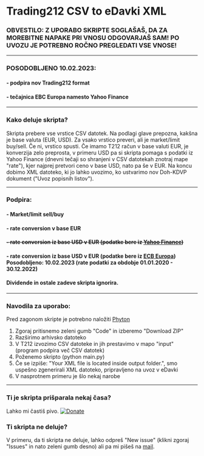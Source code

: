 # Trading212 CSV to eDavki XML

### OBVESTILO: Z UPORABO SKRIPTE SOGLAŠAŠ, DA ZA MOREBITNE NAPAKE PRI VNOSU ODGOVARJAŠ SAM! PO UVOZU JE POTREBNO ROČNO PREGLEDATI VSE VNOSE!

---

### POSODOBLJENO 10.02.2023:
#### - podpira nov Trading212 format
#### - tečajnica EBC Europa namesto Yahoo Finance

---

### Kako deluje skripta?
Skripta prebere vse vrstice CSV datotek. Na podlagi glave prepozna, kakšna je base valuta (EUR, USD). Za vsako vrstico preveri, ali je market/limit buy/sell. Če ni, vrstico spusti. Če imamo T212 račun v base valuti EUR, je konverzija zelo preprosta, v primeru USD pa si skripta pomaga s podatki iz Yahoo Finance (dnevni tečaji so shranjeni v CSV datotekah znotraj mape "rate"), kjer najprej pretvori ceno v base USD, nato pa še v EUR. Na koncu dobimo XML datoteko, ki jo lahko uvozimo, ko ustvarimo nov Doh-KDVP dokument ("Uvoz popisnih listov").

---

### Podpira:
#### - Market/limit sell/buy
#### - rate conversion v base EUR
#### ~~- rate conversion iz base USD v EUR (podatke bere iz [Yahoo Finance](https://finance.yahoo.com/quote/EUR%3DX/history?p=EUR%3DX))~~
#### - rate conversion iz base USD v EUR (podatke bere iz [ECB Europa](https://www.ecb.europa.eu/stats/eurofxref/eurofxref-hist.xml)) Posodobljeno: 10.02.2023 (rate podatki za obdobje 01.01.2020 - 30.12.2022)

#### Dividende in ostale zadeve skripta ignorira.

---

### Navodila za uporabo:
Pred zagonom skripte je potrebno naložiti [Phyton](https://www.python.org/downloads/windows/)

1. Zgoraj pritisnemo zeleni gumb "Code" in izberemo "Download ZIP"
2. Razširimo arhivsko datoteko
3. V T212 izvozimo CSV datoteke in jih prestavimo v mapo "input" (program podpira več CSV datotek)
4. Poženemo skripto (python main.py)
5. Če se izpiše: "Your XML file is located inside output folder.", smo uspešno zgenerirali XML datoteko, pripravljeno na uvoz v eDavki
6. V nasprotnem primeru je šlo nekaj narobe

---

### Ti je skripta prišparala nekaj časa?
Lahko mi častiš pivo.
[![Donate](https://img.shields.io/badge/Donate-PayPal-green.svg)](https://www.paypal.com/cgi-bin/webscr?cmd=_s-xclick&hosted_button_id=HP6Z34ASADB4Y)

### Ti skripta ne deluje?
V primeru, da ti skripta ne deluje, lahko odpreš "New issue" (klikni zgoraj "Issues" in nato zeleni gumb desno) ali pa mi pišeš na [mail](mailto:lenar.rahmatullin@gmail.com).
